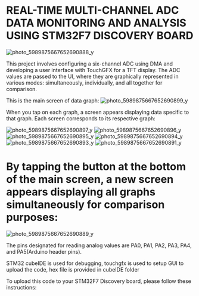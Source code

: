 # REAL-TIME MULTI-CHANNEL ADC DATA MONITORING AND ANALYSIS USING STM32F7 DISCOVERY BOARD

 
![photo_5989875667652690888_y](https://github.com/user-attachments/assets/9d1e4a6d-6c76-4f35-af16-79295b3ac771)

This project involves configuring a six-channel ADC using DMA and developing a user interface with TouchGFX for a TFT display. The ADC values are passed to the UI, where they are graphically represented in various modes: simultaneously, individually, and all together for comparison.


This is the main screen of data graph:
![photo_5989875667652690899_y](https://github.com/user-attachments/assets/5b52151c-ad6f-49f4-b417-b385d5c2dcf5)


When you tap on each graph, a screen appears displaying data specific to that graph. Each screen corresponds to its respective graph:






![photo_5989875667652690897_y](https://github.com/user-attachments/assets/e3d8a3db-3d71-4d88-bdf7-a72e7edfa9f6)
![photo_5989875667652690896_y](https://github.com/user-attachments/assets/ef21c4bf-48ac-4d7e-adda-90fb51d493c9)
![photo_5989875667652690895_y](https://github.com/user-attachments/assets/f27e1271-d53c-4c6e-a11e-21ad6c0a0745)
![photo_5989875667652690894_y](https://github.com/user-attachments/assets/bc1a2969-e963-4069-be96-208f7e450256)
![photo_5989875667652690893_y](https://github.com/user-attachments/assets/ed7d1705-9f88-48a4-b526-6e09de7837c6)
![photo_5989875667652690891_y](https://github.com/user-attachments/assets/4026fa49-58e6-484e-b86d-35a71c1f98a2)

# By tapping the button at the bottom of the main screen, a new screen appears displaying all graphs simultaneously for comparison purposes:


![photo_5989875667652690889_y](https://github.com/user-attachments/assets/435c490c-bc7f-46f4-8e96-f4b529a49d38)


The pins designated for reading analog values are PA0, PA1, PA2, PA3, PA4, and PA5(Arduino header pins).

STM32 cubeIDE is used for debugging,
touchgfx is used to setup GUI
to upload the code, hex file is provided in cubeIDE folder

To upload this code to your STM32F7 Discovery board, please follow these instructions:







